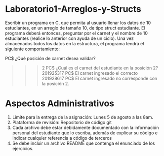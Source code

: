 # Laboratorio1-Arreglos-y-Structs

Escribir un programa en C, que permita al usuario llenar los datos de 10 estudiantes, en un arreglo de tamaño 10, 
de tipo struct estudiante. 
El programa deberá entonces, preguntar por el carnet y el nombre de 10 estudiantes (realice lo anterior con ayuda de un ciclo). 
Una vez almacenados todos los datos en la estructura, el programa tendrá el siguiente comportamiento:


PC$ ¿Qué posición de carnet desea validar?
>>> 2
PC$ ¿Cuál es el carnet del estudiante en la posición 2?
>>> 201925317
PC$ El carnet ingresado el correcto
>>>201928617
PC$ El carnet ingresado no corresponde con la posición 2.


# Aspectos Administrativos
1. Límite para la entrega de la asignación: Lunes 5 de agosto a las 8am.
2. Plataforma de revisión: Repositorio de código git
3. Cada archivo debe estar debidamente documentado con la información personal del
estudiante que lo escriba, además de explicar su código e indicar cualquier
referencia a código de terceros
4. Se debe incluir un archivo README que contenga el enunciado de los ejercicios.
